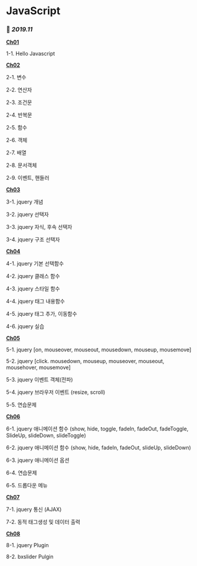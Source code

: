 # JavaScript

### 📆 *2019.11*

**[Ch01](https://github.com/leedaham/academy-JavaScript-2019/tree/master/ch01)**

1-1. Hello Javascript

**[Ch02](https://github.com/leedaham/academy-JavaScript-2019/tree/master/ch02)**

2-1. 변수

2-2. 연산자

2-3. 조건문

2-4. 반복문

2-5. 함수

2-6. 객체

2-7. 배열

2-8. 문서객체

2-9. 이벤트, 핸들러

**[Ch03](https://github.com/leedaham/academy-JavaScript-2019/tree/master/ch03)**

3-1. jquery 개념

3-2. jquery 선택자

3-3. jquery 자식, 후속 선택자

3-4. jquery 구조 선택자

**[Ch04](https://github.com/leedaham/academy-JavaScript-2019/tree/master/ch04)**

4-1. jquery 기본 선택함수

4-2. jquery 클래스 함수

4-3. jquery 스타일 함수

4-4. jquery 태그 내용함수

4-5. jquery 태그 추가, 이동함수

4-6. jquery 실습

**[Ch05](https://github.com/leedaham/academy-JavaScript-2019/tree/master/ch05)**

5-1. jquery [on, mouseover, mouseout, mousedown, mouseup, mousemove] 

5-2. jquery [click. mousedown, mouseup, mouseover, mouseout, mousehover, mousemove]

5-3. jquery 이벤트 객체(전파)

5-4. jquery 브라우저 이벤트 (resize, scroll)

5-5. 연습문제

**[Ch06](https://github.com/leedaham/academy-JavaScript-2019/tree/master/ch06)**

6-1. jquery  애니메이션 함수 (show, hide, toggle, fadeIn, fadeOut, fadeToggle, SlideUp, slideDown, slideToggle)

6-2. jquery  애니메이션 함수 (show, hide, fadeIn, fadeOut, slideUp, slideDown)

6-3. jquery  애니메이션 옵션

6-4. 연습문제

6-5. 드롭다운 메뉴

**[Ch07](https://github.com/leedaham/academy-JavaScript-2019/tree/master/ch07)**

7-1. jquery 통신 (AJAX)

7-2. 동적 태그생성 및 데이터 출력

**[Ch08](https://github.com/leedaham/academy-JavaScript-2019/tree/master/ch08)**

8-1. jquery Plugin

8-2. bxslider Pulgin